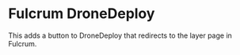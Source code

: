 # Fulcrum DroneDeploy

This adds a button to DroneDeploy that redirects to the layer page in Fulcrum.
